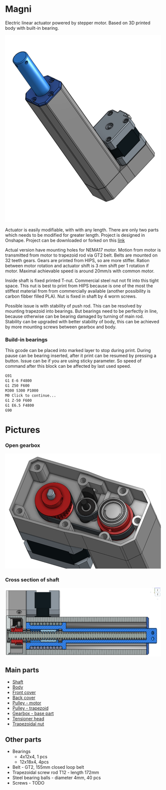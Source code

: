 # Magni
Electric linear actuator powered by stepper motor. Based on 3D printed body with built-in bearing.

![](pics/magni_1.png)

Actuator is easily modifiable, with with any length. There are only two parts which needs to be modified for greater length.
Project is designed in Onshape. Project can be downloaded or forked on this [link](https://cad.onshape.com/documents/d29122f55449fc9b32e37efc/w/e29782a3cd26bfe716aed0ac/e/d3b8e881492a84b656a9ecee)

Actual version have mounting holes for NEMA17 motor. Motion from motor is transmitted from motor to trapezoid rod via GT2 belt.
Belts are mounted on 32 teeth gears. Gears are printed from HIPS, so are more stiffer.
Ration between motor rotation and actuator shift is 3 mm shift per 1 rotation if motor.
Maximal achievable speed is around 20mm/s with common motor.

Inside shaft is fixed printed T-nut. Commercial steel nut not fit into this tight space. This nut is best to print from HIPS because is one of the most the stiffest material from from commercially available (another possibility is carbon fibber filled PLA). Nut is fixed in shaft by 4 worm screws.

Possible issue is with stability of push rod.
This can be resolved by mounting trapezoid into bearings.
But bearings need to be perfectly in line, because otherwise can be bearing damaged by turning of main rod.
Stability can be upgraded with better stability of body, this can be achieved by more mounting screws between gearbox and body.

### Build-in bearings
This gcode can be placed into marked layer to stop during print. During pause can be bearing inserted, after it print can be resumed by pressing a button.
Issue can be if you are using sticky parameter. So speed of command after this block can be affected by last used speed.
```gcode
G91
G1 E-6 F4800
G1 Z50 F600
M300 S300 P1000
M0 Click to continue...
G1 Z-50 F600
G1 E6.5 F4800
G90
```

# Pictures
### **Open gearbox**
![](pics/magni_2.png)
### **Cross section of shaft**
![](pics/magni_cross_section.png)

## Main parts
- [Shaft](STL/Shaft.stl)
- [Body](STL/Body.stl)
- [Front cover](STL/Front_cover.stl)
- [Back cover](STL/Cover_back.stl)
- [Pulley - motor](STL/Pulley_32T_B5.stl)
- [Pulley - trapezoid](STL/Pulley_32T_B12.stl)
- [Gearbox - base part](STL/Gearbox_body.stl)
- [Tensioner head](STL/Tensioner_head.stl)
- [Trapezoidal nut](STL/T-nut.stl)

## Other parts
- Bearings
    - 4x12x4, 1 pcs
    - 12x18x4, 4pcs
- Belt - GT2, 155mm closed loop belt
- Trapezoidal screw rod T12 - length 172mm
- Steel bearing balls - diameter 4mm, 40 pcs
- Screws - TODO
